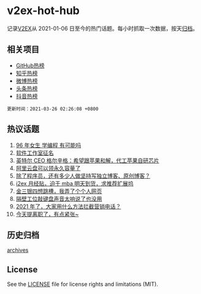 # v2ex-hot-hub

 记录[V2EX](https://www.v2ex.com/)从 2021-01-06 日至今的热门话题。每小时抓取一次数据，按天[归档](archives)。
 
 ## 相关项目

- [GitHub热榜](https://github.com/snaildev/github-hot-hub)
- [知乎热榜](https://github.com/snaildev/zhihu-hot-hub)
- [微博热榜](https://github.com/snaildev/weibo-hot-hub)
- [头条热榜](https://github.com/snaildev/toutiao-hot-hub)
- [抖音热榜](https://github.com/snaildev/douyin-hot-hub)


 `更新时间：2021-03-26 02:26:08 +0800`

## 热议话题

1. [96 年女生 学编程 有可能吗](https://www.v2ex.com/t/765087)
1. [软件工作室征名](https://www.v2ex.com/t/765071)
1. [英特尔 CEO 格尔辛格：希望跟苹果和解，代工苹果自研芯片](https://www.v2ex.com/t/764844)
1. [阿里云盘可以领永久容量了](https://www.v2ex.com/t/764995)
1. [除了程序员，还有多少人做坚持写独立博客、原创博客？](https://www.v2ex.com/t/764879)
1. [i2ex 月经贴，迫于 mba 明天到货，求推荐扩展坞](https://www.v2ex.com/t/764924)
1. [金三银四想跳槽，我弄了个个人网页](https://www.v2ex.com/t/764950)
1. [隔壁工位敲键盘声音太响说了也没用](https://www.v2ex.com/t/765091)
1. [2021 年了，大家用什么方法拦截营销电话？](https://www.v2ex.com/t/764883)
1. [今天提离职了，有点紧张~](https://www.v2ex.com/t/764849)

## 历史归档

[archives](archives)

## License

See the [LICENSE](LICENSE) file for license rights and limitations (MIT).
